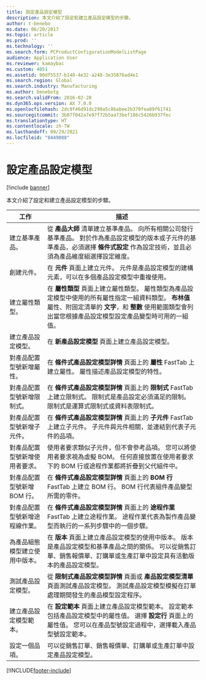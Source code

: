 ```yaml
---
title: 設定產品設定模型
description: 本文介紹了設定和建立產品設定模型的步驟。
author: t-benebo
ms.date: 06/20/2017
ms.topic: article
ms.prod: ''
ms.technology: ''
ms.search.form: PCProductConfigurationModelListPage
audience: Application User
ms.reviewer: kamaybac
ms.custom: 4051
ms.assetid: 00df5537-b148-4e32-a248-3e35876ad4e1
ms.search.region: Global
ms.search.industry: Manufacturing
ms.author: benebotg
ms.search.validFrom: 2016-02-28
ms.dyn365.ops.version: AX 7.0.0
ms.openlocfilehash: 2dc9f46d91dc298a5c8babee2b370fea09f61741
ms.sourcegitcommit: 3b87f042a7e97f72b5aa73bef186c5426b937fec
ms.translationtype: HT
ms.contentlocale: zh-TW
ms.lasthandoff: 09/29/2021
ms.locfileid: "8449088"
---
```

# <a name="set-up-a-product-configuration-model"></a>設定產品設定模型

[!include [banner](../includes/banner.md)]

本文介紹了設定和建立產品設定模型的步驟。

| 工作                                                        | 描述                                                                                                                                                                                                                                                                                                                                                                                        |
|-------------------------------------------------------------|----------------------------------------------------------------------------------------------------------------------------------------------------------------------------------------------------------------------------------------------------------------------------------------------------------------------------------------------------------------------------------------------------|
| 建立基準產品。                                    | 從 **產品大師** 清單建立基準產品。 向所有相關公司發行基準產品。 對於作為產品設定模型的版本或子元件的基準產品，必須選擇 **條件式設定** 作為設定技術，並且必須為產品維度組選擇設定維度。 |
| 創建元件。                                          | 在 **元件** 頁面上建立元件。 元件是產品設定模型的建構元素，可以在多個產品設定模型中重複使用。                                                                                                                                                                                                                      |
| 建立屬性類型。                                     | 在 **屬性類型** 頁面上建立屬性類型。 屬性類型為產品設定模型中使用的所有屬性指定一組資料類型。 **布林值** 屬性、附固定清單的 **文字**，和 **整數** 使用範圍類型會列出當您根據產品設定模型設定產品變型時可用的一組值。       |
| 建立產品設定模型。                       | 在 **新產品設定模型** 頁面上建立產品設定模型。                                                                                                                                                                                                                                                                                                              |
| 對產品配置型號新增屬性。            | 在 **條件式產品設定模型詳情** 頁面上的 **屬性** FastTab 上建立屬性。 屬性描述產品設定模型的特性。                                                                                                                                                                                                       |
| 對產品配置型號新增限制式。           | 在 **條件式產品設定模型詳情** 頁面上的 **限制式** FastTab 上建立限制式。 限制式是產品設定必須滿足的限制。 限制式是運算式限制式或資料表限制式。                                                                                                                                 |
| 對產品配置型號新增子元件。         | 在 **條件式產品設定模型詳情** 頁面上的 **子元件** FastTab 上建立子元件。 子元件與元件相關，並連結到代表子元件的品項。                                                                                                                                                                       |
| 對產品配置型號新增使用者要求。     | 使用者要求類似子元件，但不會參考品項。 您可以將使用者要求視為虛擬 BOM。 任何直接放置在使用者要求下的 BOM 行或途程作業都將折疊到父代組件中。                                                                                                                       |
| 對產品配置型號新增 BOM 行。             | 在 **條件式產品設定模型詳情** 頁面上的 **BOM 行** FastTab 上建立 BOM 行。 BOM 行代表組件產品變型所需的零件。                                                                                                                                                                                                 |
| 對產品配置型號新增途程線作業。      | 在 **條件式產品設定模型詳情** 頁面上的 **途程作業** FastTab 上建立途程作業。 途程作業代表為製作產品變型而執行的一系列步驟中的一個步驟。                                                                                                                                                    |
| 為產品組態模型建立使用中版本。 | 在 **版本** 頁面上建立產品設定模型的使用中版本。 版本是產品設定模型和基準產品之間的關係。 可以從銷售訂單、銷售報價單、訂購單或生產訂單中設定具有活動版本的產品設定模型。                                                               |
| 測試產品設定模型。                         | 從 **限制式產品設定模型詳情** 頁面或 **產品設定模型清單** 頁面測試產品設定模型。 測試產品設定模型模擬在訂單處理期間發生的產品模型設定程序。                                                                                                |
| 建立產品設定模型範本。                | 在 **設定範本** 頁面上建立產品設定模型範本。 設定範本包括產品設定模型中的屬性值。 選擇 **設定行** 頁面上的屬性值。 您可以在產品型號設定過程中，選擇載入產品型號設定範本。                                                   |
| 設定一個品項。                                          | 可以從銷售訂單、銷售報價單、訂購單或生產訂單中設定產品設定模型。                                                                                                                                                                                                                                                                           |







[!INCLUDE[footer-include](../../includes/footer-banner.md)]